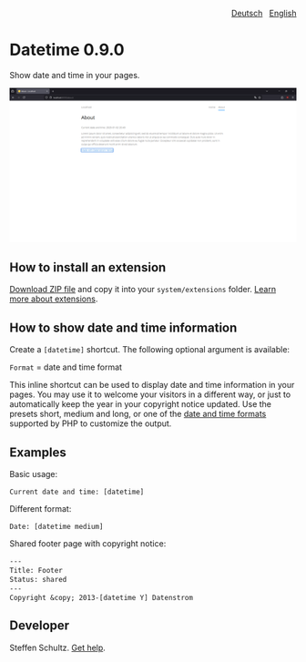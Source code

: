 <p align="right"><a href="README-de.md">Deutsch</a> &nbsp; <a href="README.md">English</a></p>

# Datetime 0.9.0

Show date and time in your pages.

<p align="center"><img src="SCREENSHOT.png" alt="Screenshot"></p>

## How to install an extension

[Download ZIP file](https://github.com/schulle4u/yellow-datetime/archive/refs/heads/main.zip) and copy it into your `system/extensions` folder. [Learn more about extensions](https://github.com/annaesvensson/yellow-update).

## How to show date and time information

Create a `[datetime]` shortcut. The following optional argument is available: 

`Format` = date and time format  

This inline shortcut can be used to display date and time information in your pages.  You may use it to welcome your visitors in a different way, or just to automatically keep the year in your copyright notice updated. Use the presets short, medium and long, or one of the [date and time formats](https://www.php.net/manual/en/datetime.formats.php) supported by PHP to customize the output.

## Examples

Basic usage: 

    Current date and time: [datetime]

Different format:

    Date: [datetime medium]

Shared footer page with copyright notice: 

```
---
Title: Footer
Status: shared
--- 
Copyright &copy; 2013-[datetime Y] Datenstrom
```

## Developer

Steffen Schultz. [Get help](https://datenstrom.se/yellow/help/).
